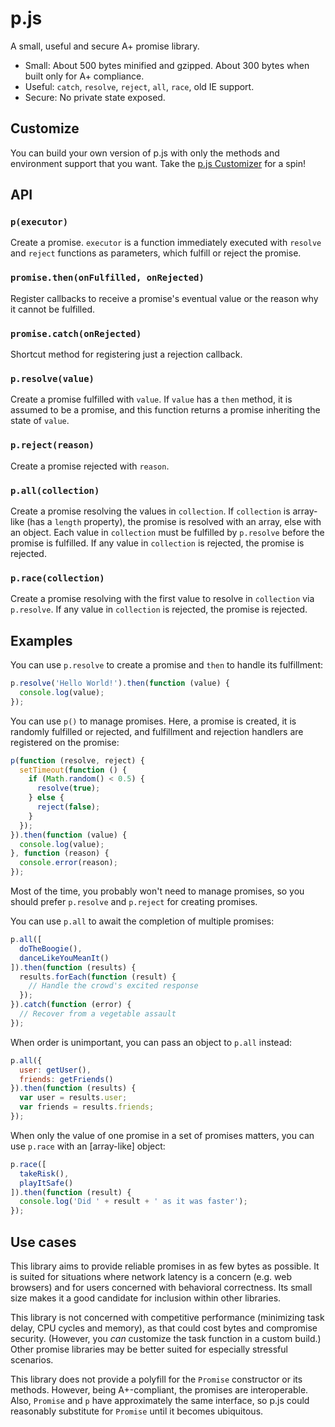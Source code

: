 # p.js

A small, useful and secure A+ promise library.

- Small: About 500 bytes minified and gzipped.  About 300 bytes when built only
  for A+ compliance.
- Useful: `catch`, `resolve`, `reject`, `all`, `race`, old IE support.
- Secure: No private state exposed.

## Customize

You can build your own version of p.js with only the methods and environment
support that you want.  Take the [p.js Customizer][] for a spin!

[p.js Customizer]: http://jacksonrayhamilton.github.io/p.js/

## API

### `p(executor)`

Create a promise. `executor` is a function immediately executed with `resolve`
and `reject` functions as parameters, which fulfill or reject the promise.

### `promise.then(onFulfilled, onRejected)`

Register callbacks to receive a promise's eventual value or the reason why it
cannot be fulfilled.

### `promise.catch(onRejected)`

Shortcut method for registering just a rejection callback.

### `p.resolve(value)`

Create a promise fulfilled with `value`.  If `value` has a `then` method, it is
assumed to be a promise, and this function returns a promise inheriting the
state of `value`.

### `p.reject(reason)`

Create a promise rejected with `reason`.

### `p.all(collection)`

Create a promise resolving the values in `collection`.  If `collection` is
array-like (has a `length` property), the promise is resolved with an array,
else with an object.  Each value in `collection` must be fulfilled by
`p.resolve` before the promise is fulfilled.  If any value in `collection` is
rejected, the promise is rejected.

### `p.race(collection)`

Create a promise resolving with the first value to resolve in `collection` via
`p.resolve`.  If any value in `collection` is rejected, the promise is rejected.

## Examples

You can use `p.resolve` to create a promise and `then` to handle its
fulfillment:

```js
p.resolve('Hello World!').then(function (value) {
  console.log(value);
});
```

You can use `p()` to manage promises.  Here, a promise is created, it is
randomly fulfilled or rejected, and fulfillment and rejection handlers are
registered on the promise:

```js
p(function (resolve, reject) {
  setTimeout(function () {
    if (Math.random() < 0.5) {
      resolve(true);
    } else {
      reject(false);
    }
  });
}).then(function (value) {
  console.log(value);
}, function (reason) {
  console.error(reason);
});
```

Most of the time, you probably won't need to manage promises, so you should
prefer `p.resolve` and `p.reject` for creating promises.

You can use `p.all` to await the completion of multiple promises:

```js
p.all([
  doTheBoogie(),
  danceLikeYouMeanIt()
]).then(function (results) {
  results.forEach(function (result) {
    // Handle the crowd's excited response
  });
}).catch(function (error) {
  // Recover from a vegetable assault
});
```

When order is unimportant, you can pass an object to `p.all` instead:

```js
p.all({
  user: getUser(),
  friends: getFriends()
}).then(function (results) {
  var user = results.user;
  var friends = results.friends;
});
```

When only the value of one promise in a set of promises matters, you can use
`p.race` with an [array-like] object:

```js
p.race([
  takeRisk(),
  playItSafe()
]).then(function (result) {
  console.log('Did ' + result + ' as it was faster');
});
```

## Use cases

This library aims to provide reliable promises in as few bytes as possible.  It
is suited for situations where network latency is a concern (e.g. web browsers)
and for users concerned with behavioral correctness.  Its small size makes it a
good candidate for inclusion within other libraries.

This library is not concerned with competitive performance (minimizing task
delay, CPU cycles and memory), as that could cost bytes and compromise security.
(However, you *can* customize the task function in a custom build.)  Other
promise libraries may be better suited for especially stressful scenarios.

This library does not provide a polyfill for the `Promise` constructor or its
methods.  However, being A+-compliant, the promises are interoperable.  Also,
`Promise` and `p` have approximately the same interface, so p.js could
reasonably substitute for `Promise` until it becomes ubiquitous.
